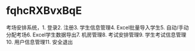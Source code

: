 # fqhcRXBvxBqE
考场安排系统，1. 登录2. 注册3. 学生信息管理4. Excel批量导入学生5. 自动/手动 分配考场6. Excel学生数据导出7. 机房管理8. 考试安排管理9. 学生考试信息管理10. 用户信息管理11. 安全退出 
